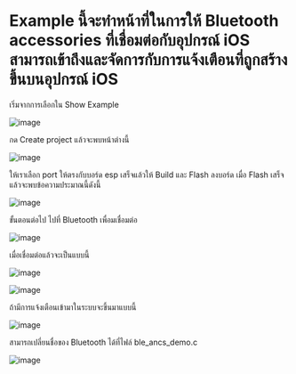 
# Example นี้จะทำหน้าที่ในการให้ Bluetooth accessories ที่เชื่อมต่อกับอุปกรณ์ iOS สามารถเข้าถึงและจัดการกับการแจ้งเตือนที่ถูกสร้างขึ้นบนอุปกรณ์ iOS 

เริ่มจากการเลือกใน Show Example

![image](https://github.com/user-attachments/assets/f39202a4-7593-4f6d-b289-c2d14eb2e144)

กด Create project แล้วจะพบหน้าต่างนี้

![image](https://github.com/user-attachments/assets/fa19429d-8784-419c-8ff5-61c01c793907)

ให้เราเลือก port ให้ตรงกับบอร์ด esp เสร็จแล้วให้ Build และ Flash ลงบอร์ด
เมื่อ Flash เสร็จแล้วจะพบข้อความประมาณนี้ดังนี้

![image](https://github.com/user-attachments/assets/038ece41-f408-4ddc-881f-3bd2beb6d3a3)

ขั้นตอนต่อไป ไปที่ Bluetooth เพื่อมเชื่อมต่อ

![image](https://github.com/user-attachments/assets/89d56799-fbb5-473a-b77a-e475c757058b)

เมื่อเชื่อมต่อแล้วจะเป็นแบบนี้

![image](https://github.com/user-attachments/assets/8a1e084a-edf7-4f14-a628-3814b439a55e)


![image](https://github.com/user-attachments/assets/6dba444a-943d-4eef-9f68-c7abb878aaed)

ถ้ามีการแจ้งเตือนเข้ามาในระบบจะขึ้นมาแบบนี้

![image](https://github.com/user-attachments/assets/d5f28588-626f-40dd-a27f-9917e4eb7288)

สามารถเปลี่ยนชื่อของ Bluetooth ได้ที่ไฟล์ ble_ancs_demo.c

![image](https://github.com/user-attachments/assets/3a2e1980-6118-4332-931a-d164c895ebf7)


